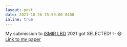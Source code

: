 ```yaml
---
layout: post
date: 2021-10-26 15:59:00-0400
inline: true
---
```


My submission to [ISMIR LBD](https://ismir2021.ismir.net/lbd/) 2021 got SELECTED! :sparkles: :smile:<br>
[Link to my paper](https://archives.ismir.net/ismir2021/latebreaking/000015.pdf)
